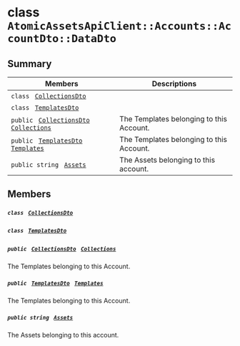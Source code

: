 # class `AtomicAssetsApiClient::Accounts::AccountDto::DataDto` 

## Summary

 Members                                | Descriptions                                
----------------------------------------|---------------------------------------------
`class ` [`CollectionsDto`](AtomicAssetsApiClient--Accounts--AccountDto--DataDto--CollectionsDto.md)        | 
`class ` [`TemplatesDto`](AtomicAssetsApiClient--Accounts--AccountDto--DataDto--TemplatesDto.md)        | 
`public ` [`CollectionsDto`](AtomicAssetsApiClient--Accounts--AccountDto--DataDto--CollectionsDto.md)` ` [`Collections`](#class_atomic_assets_api_client_1_1_accounts_1_1_account_dto_1_1_data_dto_1a2bc01f092566afa3ed263cb706f4c2f5) | The Templates belonging to this Account.
`public ` [`TemplatesDto`](AtomicAssetsApiClient--Accounts--AccountDto--DataDto--TemplatesDto.md)` ` [`Templates`](#class_atomic_assets_api_client_1_1_accounts_1_1_account_dto_1_1_data_dto_1a5be33ec113d1815470242d3e117adbd7) | The Templates belonging to this Account.
`public string ` [`Assets`](#class_atomic_assets_api_client_1_1_accounts_1_1_account_dto_1_1_data_dto_1add7a6c8721ab494bfbb6bec5c0de3ede) | The Assets belonging to this account.

## Members

##### `class ` [`CollectionsDto`](AtomicAssetsApiClient--Accounts--AccountDto--DataDto--CollectionsDto.md) 

##### `class ` [`TemplatesDto`](AtomicAssetsApiClient--Accounts--AccountDto--DataDto--TemplatesDto.md) 

##### `public ` [`CollectionsDto`](AtomicAssetsApiClient--Accounts--AccountDto--DataDto--CollectionsDto.md)` ` [`Collections`](#class_atomic_assets_api_client_1_1_accounts_1_1_account_dto_1_1_data_dto_1a2bc01f092566afa3ed263cb706f4c2f5) 

The Templates belonging to this Account.

##### `public ` [`TemplatesDto`](AtomicAssetsApiClient--Accounts--AccountDto--DataDto--TemplatesDto.md)` ` [`Templates`](#class_atomic_assets_api_client_1_1_accounts_1_1_account_dto_1_1_data_dto_1a5be33ec113d1815470242d3e117adbd7) 

The Templates belonging to this Account.

##### `public string ` [`Assets`](#class_atomic_assets_api_client_1_1_accounts_1_1_account_dto_1_1_data_dto_1add7a6c8721ab494bfbb6bec5c0de3ede) 

The Assets belonging to this account.

